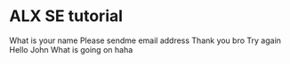 # ALX SE tutorial
What is your name
Please sendme email  address
Thank you bro
Try again
Hello John
What is going on
haha
